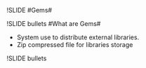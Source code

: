 !SLIDE
#Gems#

!SLIDE bullets
#What are Gems#

* System use to distribute external libraries.
* Zip compressed file for libraries storage

!SLIDE bullets
